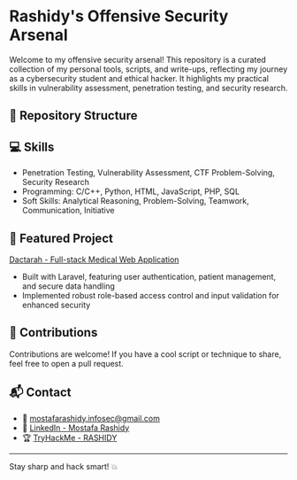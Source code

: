 # Rashidy's Offensive Security Arsenal

Welcome to my offensive security arsenal! This repository is a curated collection of my personal tools, scripts, and write-ups, reflecting my journey as a cybersecurity student and ethical hacker. It highlights my practical skills in vulnerability assessment, penetration testing, and security research.

## 📂 Repository Structure
  
## 💻 Skills
- Penetration Testing, Vulnerability Assessment, CTF Problem-Solving, Security Research  
- Programming: C/C++, Python, HTML, JavaScript, PHP, SQL  
- Soft Skills: Analytical Reasoning, Problem-Solving, Teamwork, Communication, Initiative  

## 🚀 Featured Project
[Dactarah - Full-stack Medical Web Application](https://github.com/MostafaRashidy/Dactarah)  
- Built with Laravel, featuring user authentication, patient management, and secure data handling  
- Implemented robust role-based access control and input validation for enhanced security  

## 🤝 Contributions
Contributions are welcome! If you have a cool script or technique to share, feel free to open a pull request.  

## 📬 Contact
- 📧 [mostafarashidy.infosec@gmail.com](mailto:mostafarashidy.infosec@gmail.com)  
- 💼 [LinkedIn - Mostafa Rashidy](https://www.linkedin.com/in/mostafa-rashidy/)  
- 🏆 [TryHackMe - RASHIDY](https://tryhackme.com/p/RASHIDY)  
 
---
Stay sharp and hack smart! 💥
